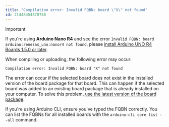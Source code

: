 ```yaml
---
title: "Compilation error: Invalid FQBN: board \"X\" not found"
id: 21448454878748
---
```


> [!IMPORTANT]
> If you're using **Arduino Nano R4** and see the error `Invalid FQBN: board arduino:renesas_uno:nanor4 not found`, please [install Arduino UNO R4 Boards 1.5.0 or later](https://support.arduino.cc/hc/en-us/articles/4404691106066-How-to-update-the-core-of-your-Arduino-Board).

When compiling or uploading, the following error may occur:

```
Compilation error: Invalid FQBN: board "X" not found
```

The error can occur if the selected board does not exist in the installed version of the board package for that board. This can happen if the selected board was added to an existing board package that is already installed on your computer. To solve this problem, [use the latest version of the board package](https://support.arduino.cc/hc/en-us/articles/4404691106066-How-to-update-the-core-of-your-Arduino-Board).

If you're using Arduino CLI, ensure you've typed the FQBN correctly. You can list the FQBNs for all installed boards with the `arduino-cli core list --all` command.
